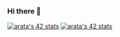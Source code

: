 ### Hi there 👋

[![arata's 42 stats](https://badge42.herokuapp.com/api/stats/tarata?cursus=42cursus)](https://github.com/arata-7/badge42)
[![arata's 42 stats](https://badge42.herokuapp.com/api/stats/tarata?cursus=piscine)](https://github.com/arata-7/badge42)
<!--
**arata-7/arata-7** is a ✨ _special_ ✨ repository because its `README.md` (this file) appears on your GitHub profile.

Here are some ideas to get you started:

- 🔭 I’m currently working on ...
- 🌱 I’m currently learning ...
- 👯 I’m looking to collaborate on ...
- 🤔 I’m looking for help with ...
- 💬 Ask me about ...
- 📫 How to reach me: ...
- 😄 Pronouns: ...
- ⚡ Fun fact: ...
-->
